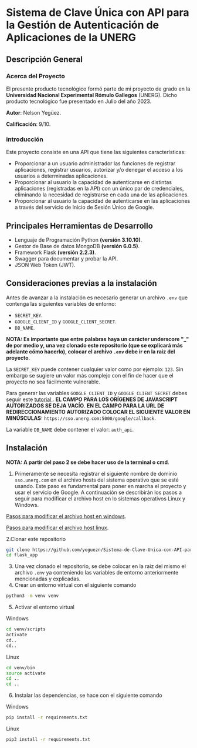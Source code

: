 


# Sistema de Clave Única con API para la Gestión de Autenticación de Aplicaciones de la UNERG

## Descripción General

### Acerca del Proyecto
El presente producto tecnológico formó parte de mi proyecto de grado en la **Universidad Nacional Experimental Rómulo Gallegos** (UNERG). Dicho producto tecnológico fue presentado en Julio del año 2023.

**Autor**: Nelson Yegüez.

**Calificación**: 9/10.

### introducción
Este proyecto consiste en una API que tiene las siguientes características:
- Proporcionar a un usuario administrador las funciones de registrar aplicaciones, registrar usuarios, autorizar y/o denegar el acceso a los usuarios a determinadas aplicaciones.
- Proporcionar al usuario la capacidad de autenticarse en distintas aplicaciones (registradas en la API) con un único par de credenciales, eliminando la necesidad de registrarse en cada una de las aplicaciones.
- Proporcionar al usuario la capacidad de autenticarse en las aplicaciones a través del servicio de Inicio de Sesión Único de Google.

## Principales Herramientas de Desarrollo
- Lenguaje de Programación Python **(versión 3.10.10)**.
- Gestor de Base de datos MongoDB **(versión 6.0.5)**.
- Framework Flask **(versión 2.2.3)**.
- Swagger para documentar y probar la API.
- JSON Web Token (JWT).

## Consideraciones previas a la instalación
Antes de avanzar a la instalación es necesario generar un archivo `.env` que contenga las siguientes variables de entorno:
- `SECRET_KEY`.
- `GOOGLE_CLIENT_ID` y `GOOGLE_CLIENT_SECRET`.
- `DB_NAME`.

**NOTA: Es importante que entre palabras haya un carácter underscore "_" de por medio y, una vez clonado este repositorio (que se explicará más adelante cómo hacerlo), colocar el archivo `.env` debe ir en la raiz del proyecto**.

La `SECRET_KEY` puede contener cualquier valor como por ejemplo: `123`. Sin embargo se sugiere un valor más complejo con el fin de hacer que el proyecto no sea fácilmente vulnerable.

Para generar las variables `GOOGLE_CLIENT_ID` y `GOOGLE_CLIENT_SECRET` debes seguir este [tutorial ](https://support.google.com/workspacemigrate/answer/9222992?hl=es-419). **EL CAMPO PARA LOS ORÍGENES DE JAVASCRIPT AUTORIZADOS SE DEJA VACÍO**. **EN EL CAMPO PARA LA URL DE REDIRECCIONAMIENTO AUTORIZADO COLOCAR EL SIGUIENTE VALOR EN MINÚSCULAS:** `https://sso.unerg.com:5000/google/callback`. 

La variable `DB_NAME` debe contener el valor: `auth_api`.

## Instalación
**NOTA: A partir del paso 2 se debe hacer uso de la terminal o cmd**.
1. Primeramente se necesita registrar el siguiente nombre de dominio `sso.unerg.com` en el archivo hosts del sistema operativo que se esté usando. Este paso es fundamental para poner en marcha el proyecto y usar el servicio de Google. A continuación se describirán los pasos a seguir para modificar el archivo host en lo sistemas operativos Linux y Windows.

[Pasos para modificar el archivo host en windows](./HOST_FILE_WINDOWS_TUTORIAL.md).

[Pasos para modificar el archivo host linux](./HOST_FILE_LINUX_TUTORIAL.md).

2.Clonar este repositorio
```bash
git clone https://github.com/yeguezn/Sistema-de-Clave-Unica-con-API-para-la-Gestion-de-Autenticacion-de-Aplicaciones-de-la-UNERG flask_app
cd flask_app
```
3. Una vez clonado el repositorio, se debe colocar en la raiz del mismo el archivo `.env` ya conteniendo las variables de entorno anteriormente mencionadas y explicadas.
4. Crear un entorno virtual con el siguiente comando
```bash
python3 -m venv venv
```
5. Activar el entorno virtual

Windows
```bash
cd venv/scripts
activate
cd..
cd.. 
```

Linux
```bash
cd venv/bin
source activate
cd .. 
cd .. 
```
6. Instalar las dependencias, se hace con el siguiente comando

Windows

```bash
pip install -r requirements.txt 
```

Linux

```bash
pip3 install -r requirements.txt 
```





